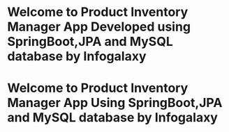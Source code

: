 # Welcome to Product Inventory Manager App Developed using SpringBoot,JPA and MySQL database by Infogalaxy
# Welcome to Product Inventory Manager App Using SpringBoot,JPA and MySQL database by Infogalaxy
